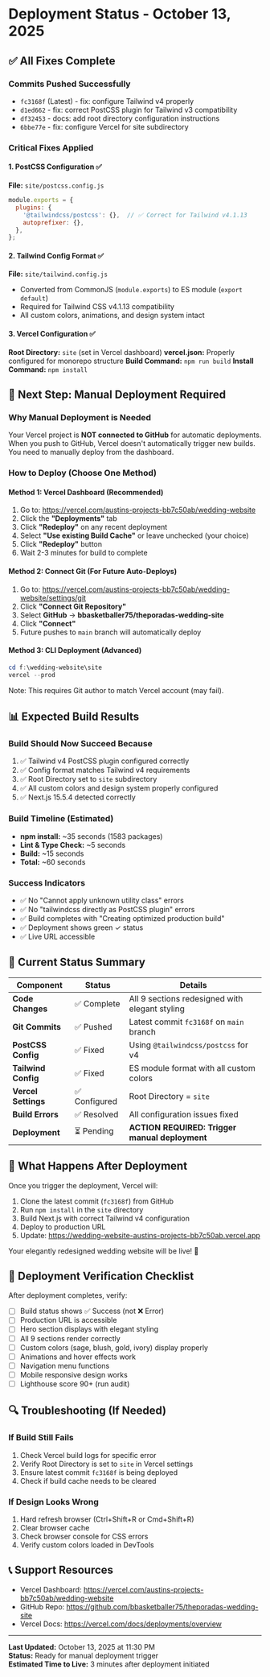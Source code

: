 # Deployment Status - October 13, 2025

## ✅ All Fixes Complete

### Commits Pushed Successfully

- `fc3168f` (Latest) - fix: configure Tailwind v4 properly
- `d1ed662` - fix: correct PostCSS plugin for Tailwind v3 compatibility  
- `df32453` - docs: add root directory configuration instructions
- `6bbe77e` - fix: configure Vercel for site subdirectory

### Critical Fixes Applied

#### 1. PostCSS Configuration ✅

**File:** `site/postcss.config.js`

```javascript
module.exports = {
  plugins: {
    '@tailwindcss/postcss': {},  // ✅ Correct for Tailwind v4.1.13
    autoprefixer: {},
  },
};
```

#### 2. Tailwind Config Format ✅

**File:** `site/tailwind.config.js`

- Converted from CommonJS (`module.exports`) to ES module (`export default`)
- Required for Tailwind CSS v4.1.13 compatibility
- All custom colors, animations, and design system intact

#### 3. Vercel Configuration ✅

**Root Directory:** `site` (set in Vercel dashboard)
**vercel.json:** Properly configured for monorepo structure
**Build Command:** `npm run build`
**Install Command:** `npm install`

## 🔄 Next Step: Manual Deployment Required

### Why Manual Deployment is Needed

Your Vercel project is **NOT connected to GitHub** for automatic deployments. When you push to GitHub, Vercel doesn't automatically trigger new builds. You need to manually deploy from the dashboard.

### How to Deploy (Choose One Method)

#### Method 1: Vercel Dashboard (Recommended)

1. Go to: <https://vercel.com/austins-projects-bb7c50ab/wedding-website>
2. Click the **"Deployments"** tab
3. Click **"Redeploy"** on any recent deployment
4. Select **"Use existing Build Cache"** or leave unchecked (your choice)
5. Click **"Redeploy"** button
6. Wait 2-3 minutes for build to complete

#### Method 2: Connect Git (For Future Auto-Deploys)

1. Go to: <https://vercel.com/austins-projects-bb7c50ab/wedding-website/settings/git>
2. Click **"Connect Git Repository"**
3. Select **GitHub** → **bbasketballer75/theporadas-wedding-site**
4. Click **"Connect"**
5. Future pushes to `main` branch will automatically deploy

#### Method 3: CLI Deployment (Advanced)

```powershell
cd f:\wedding-website\site
vercel --prod
```

Note: This requires Git author to match Vercel account (may fail).

## 📊 Expected Build Results

### Build Should Now Succeed Because

1. ✅ Tailwind v4 PostCSS plugin configured correctly
2. ✅ Config format matches Tailwind v4 requirements  
3. ✅ Root Directory set to `site` subdirectory
4. ✅ All custom colors and design system properly configured
5. ✅ Next.js 15.5.4 detected correctly

### Build Timeline (Estimated)

- **npm install:** ~35 seconds (1583 packages)
- **Lint & Type Check:** ~5 seconds
- **Build:** ~15 seconds
- **Total:** ~60 seconds

### Success Indicators

- ✅ No "Cannot apply unknown utility class" errors
- ✅ No "tailwindcss directly as PostCSS plugin" errors
- ✅ Build completes with "Creating optimized production build"
- ✅ Deployment shows green ✓ status
- ✅ Live URL accessible

## 🎯 Current Status Summary

| Component | Status | Details |
|-----------|--------|---------|
| **Code Changes** | ✅ Complete | All 9 sections redesigned with elegant styling |
| **Git Commits** | ✅ Pushed | Latest commit `fc3168f` on `main` branch |
| **PostCSS Config** | ✅ Fixed | Using `@tailwindcss/postcss` for v4 |
| **Tailwind Config** | ✅ Fixed | ES module format with all custom colors |
| **Vercel Settings** | ✅ Configured | Root Directory = `site` |
| **Build Errors** | ✅ Resolved | All configuration issues fixed |
| **Deployment** | ⏳ Pending | **ACTION REQUIRED: Trigger manual deployment** |

## 🚀 What Happens After Deployment

Once you trigger the deployment, Vercel will:

1. Clone the latest commit (`fc3168f`) from GitHub
2. Run `npm install` in the `site` directory
3. Build Next.js with correct Tailwind v4 configuration
4. Deploy to production URL
5. Update: <https://wedding-website-austins-projects-bb7c50ab.vercel.app>

Your elegantly redesigned wedding website will be live! 🎉

## 📝 Deployment Verification Checklist

After deployment completes, verify:

- [ ] Build status shows ✅ Success (not ❌ Error)
- [ ] Production URL is accessible
- [ ] Hero section displays with elegant styling
- [ ] All 9 sections render correctly
- [ ] Custom colors (sage, blush, gold, ivory) display properly
- [ ] Animations and hover effects work
- [ ] Navigation menu functions
- [ ] Mobile responsive design works
- [ ] Lighthouse score 90+ (run audit)

## 🔍 Troubleshooting (If Needed)

### If Build Still Fails

1. Check Vercel build logs for specific error
2. Verify Root Directory is set to `site` in Vercel settings
3. Ensure latest commit `fc3168f` is being deployed
4. Check if build cache needs to be cleared

### If Design Looks Wrong

1. Hard refresh browser (Ctrl+Shift+R or Cmd+Shift+R)
2. Clear browser cache
3. Check browser console for CSS errors
4. Verify custom colors loaded in DevTools

## 📞 Support Resources

- Vercel Dashboard: <https://vercel.com/austins-projects-bb7c50ab/wedding-website>
- GitHub Repo: <https://github.com/bbasketballer75/theporadas-wedding-site>
- Vercel Docs: <https://vercel.com/docs/deployments/overview>

---

**Last Updated:** October 13, 2025 at 11:30 PM  
**Status:** Ready for manual deployment trigger  
**Estimated Time to Live:** 3 minutes after deployment initiated
